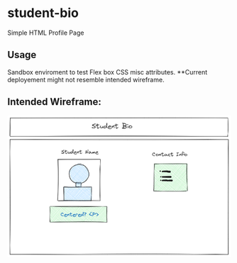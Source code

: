 # student-bio
Simple HTML Profile Page

## Usage
Sandbox enviroment to test Flex box CSS misc attributes. **Current deployement might not resemble intended wireframe.

## Intended Wireframe:

![intended wirefram](./assets/wireframe_student%20bio.png)